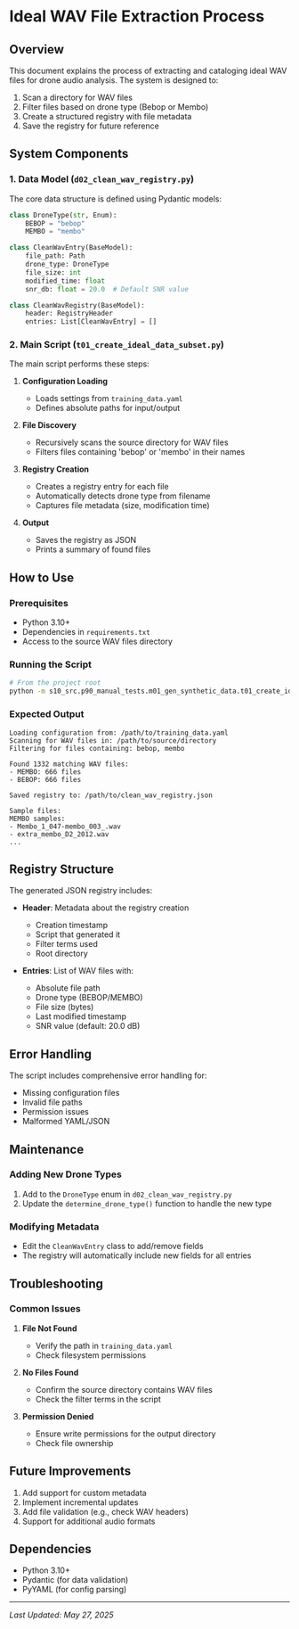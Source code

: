 # Ideal WAV File Extraction Process

## Overview
This document explains the process of extracting and cataloging ideal WAV files for drone audio analysis. The system is designed to:

1. Scan a directory for WAV files
2. Filter files based on drone type (Bebop or Membo)
3. Create a structured registry with file metadata
4. Save the registry for future reference

## System Components

### 1. Data Model (`d02_clean_wav_registry.py`)

The core data structure is defined using Pydantic models:

```python
class DroneType(str, Enum):
    BEBOP = "bebop"
    MEMBO = "membo"

class CleanWavEntry(BaseModel):
    file_path: Path
    drone_type: DroneType
    file_size: int
    modified_time: float
    snr_db: float = 20.0  # Default SNR value

class CleanWavRegistry(BaseModel):
    header: RegistryHeader
    entries: List[CleanWavEntry] = []
```

### 2. Main Script (`t01_create_ideal_data_subset.py`)

The main script performs these steps:

1. **Configuration Loading**
   - Loads settings from `training_data.yaml`
   - Defines absolute paths for input/output

2. **File Discovery**
   - Recursively scans the source directory for WAV files
   - Filters files containing 'bebop' or 'membo' in their names

3. **Registry Creation**
   - Creates a registry entry for each file
   - Automatically detects drone type from filename
   - Captures file metadata (size, modification time)

4. **Output**
   - Saves the registry as JSON
   - Prints a summary of found files

## How to Use

### Prerequisites
- Python 3.10+
- Dependencies in `requirements.txt`
- Access to the source WAV files directory

### Running the Script

```bash
# From the project root
python -m s10_src.p90_manual_tests.m01_gen_synthetic_data.t01_create_ideal_data_subset
```

### Expected Output

```
Loading configuration from: /path/to/training_data.yaml
Scanning for WAV files in: /path/to/source/directory
Filtering for files containing: bebop, membo

Found 1332 matching WAV files:
- MEMBO: 666 files
- BEBOP: 666 files

Saved registry to: /path/to/clean_wav_registry.json

Sample files:
MEMBO samples:
- Membo_1_047-membo_003_.wav
- extra_membo_D2_2012.wav
...
```

## Registry Structure

The generated JSON registry includes:

- **Header**: Metadata about the registry creation
  - Creation timestamp
  - Script that generated it
  - Filter terms used
  - Root directory

- **Entries**: List of WAV files with:
  - Absolute file path
  - Drone type (BEBOP/MEMBO)
  - File size (bytes)
  - Last modified timestamp
  - SNR value (default: 20.0 dB)

## Error Handling

The script includes comprehensive error handling for:
- Missing configuration files
- Invalid file paths
- Permission issues
- Malformed YAML/JSON

## Maintenance

### Adding New Drone Types
1. Add to the `DroneType` enum in `d02_clean_wav_registry.py`
2. Update the `determine_drone_type()` function to handle the new type

### Modifying Metadata
- Edit the `CleanWavEntry` class to add/remove fields
- The registry will automatically include new fields for all entries

## Troubleshooting

### Common Issues
1. **File Not Found**
   - Verify the path in `training_data.yaml`
   - Check filesystem permissions

2. **No Files Found**
   - Confirm the source directory contains WAV files
   - Check the filter terms in the script

3. **Permission Denied**
   - Ensure write permissions for the output directory
   - Check file ownership

## Future Improvements

1. Add support for custom metadata
2. Implement incremental updates
3. Add file validation (e.g., check WAV headers)
4. Support for additional audio formats

## Dependencies

- Python 3.10+
- Pydantic (for data validation)
- PyYAML (for config parsing)

---
*Last Updated: May 27, 2025*